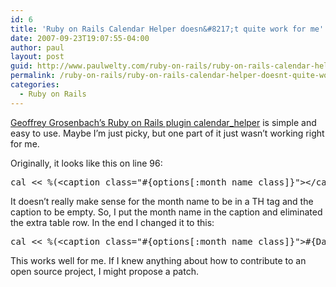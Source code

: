 ```yaml
---
id: 6
title: 'Ruby on Rails Calendar Helper doesn&#8217;t quite work for me'
date: 2007-09-23T19:07:55-04:00
author: paul
layout: post
guid: http://www.paulwelty.com/ruby-on-rails/ruby-on-rails-calendar-helper-doesnt-quite-work-for-me/
permalink: /ruby-on-rails/ruby-on-rails-calendar-helper-doesnt-quite-work-for-me/
categories:
  - Ruby on Rails
---
```

[Geoffrey Grosenbach&#8217;s Ruby on Rails plugin calendar_helper](http://nubyonrails.com/) is simple and easy to use. Maybe I&#8217;m just picky, but one part of it just wasn&#8217;t working right for me.

Originally, it looks like this on line 96:

<pre style='overflow: scroll;'>cal &lt;&lt; %(&lt;caption class="#{options[:month_name_class]}"&gt;&lt;/caption&gt;&lt;thead&gt;&lt;tr&gt;&lt;th colspan="7"&gt;#{Date::MONTHNAMES[options[:month]]}&lt;/th&gt;&lt;/tr&gt;&lt;tr class="#{options[:day_name_class]}"&gt;)
</pre>

It doesn&#8217;t really make sense for the month name to be in a TH tag and the caption to be empty. So, I put the month name in the caption and eliminated the extra table row. In the end I changed it to this:

<pre style='overflow: scroll;'>cal &lt;&lt; %(&lt;caption class="#{options[:month_name_class]}"&gt;#{Date::MONTHNAMES[options[:month]]}&lt;/caption&gt;&lt;thead&gt;&lt;tr&gt;)
</pre>

This works well for me. If I knew anything about how to contribute to an open source project, I might propose a patch.